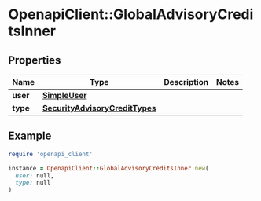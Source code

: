 # OpenapiClient::GlobalAdvisoryCreditsInner

## Properties

| Name | Type | Description | Notes |
| ---- | ---- | ----------- | ----- |
| **user** | [**SimpleUser**](SimpleUser.md) |  |  |
| **type** | [**SecurityAdvisoryCreditTypes**](SecurityAdvisoryCreditTypes.md) |  |  |

## Example

```ruby
require 'openapi_client'

instance = OpenapiClient::GlobalAdvisoryCreditsInner.new(
  user: null,
  type: null
)
```

